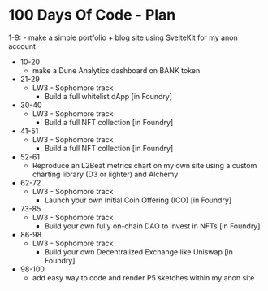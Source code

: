 # 100 Days Of Code - Plan

 1-9: 
    - make a simple portfolio + blog site using SvelteKit for my anon account
- 10-20
    - make a Dune Analytics dashboard on BANK token
- 21-29
    - LW3 - Sophomore track
        - Build a full whitelist dApp [in Foundry]
- 30-40
    - LW3 - Sophomore track
        - Build a full NFT collection [in Foundry]
- 41-51 
    - LW3 - Sophomore track
        - Build a full NFT collection [in Foundry]
- 52-61
    - Reproduce an L2Beat metrics chart on my own site using a custom charting library (D3 or lighter) and Alchemy
- 62-72
    - LW3 - Sophomore track
        - Launch your own Initial Coin Offering (ICO) [in Foundry]
- 73-85
    - LW3 - Sophomore track
        - Build your own fully on-chain DAO to invest in NFTs [in Foundry]
- 86-98
    - LW3 - Sophomore track
        - Build your own Decentralized Exchange like Uniswap [in Foundry]
- 98-100
    - add easy way to code and render P5 sketches within my anon site